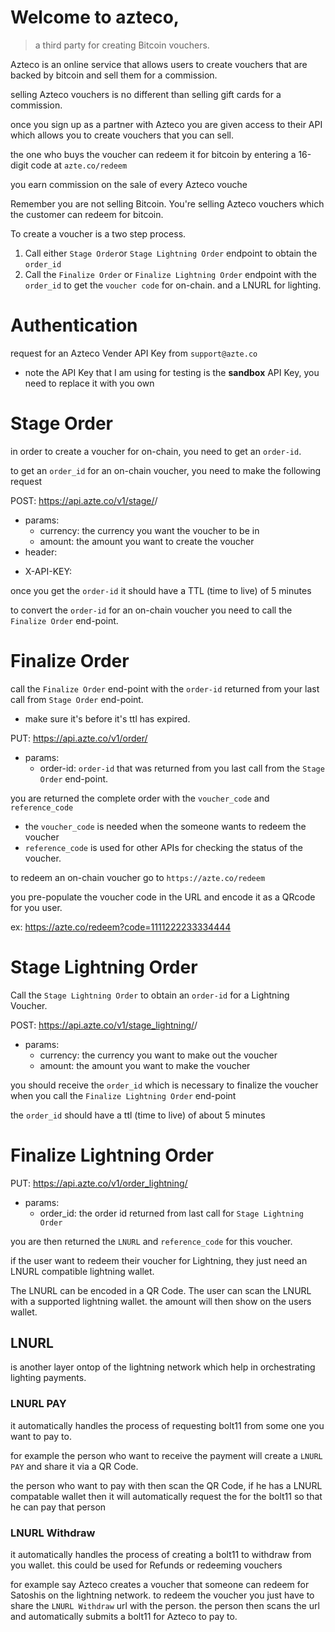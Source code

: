 # Welcome to azteco, 

> a third party for creating Bitcoin vouchers.

Azteco is an online service that allows users to create vouchers that are backed by bitcoin and 
sell them for a commission.

selling Azteco vouchers is no different than selling gift cards for a commission.

once you sign up as a partner with Azteco you are given access to their API which allows you to create vouchers that you can
sell.

the one who buys the voucher can redeem it for bitcoin by entering a 16-digit code at `azte.co/redeem` 

you earn commission on the sale of every Azteco vouche

Remember you are not selling Bitcoin.  You're selling Azteco vouchers which the customer can redeem for bitcoin.

To create a voucher is a two step process. 

1. Call either `Stage Order`or `Stage Lightning Order` endpoint to obtain the `order_id`
2. Call the `Finalize Order` or `Finalize Lightning Order` endpoint with the `order_id` to get the `voucher code` for on-chain.
   and a LNURL for lighting.
   
   
# Authentication #

request for an Azteco Vender API Key from `support@azte.co`

- note the API Key that I am using for testing is the **sandbox** API Key, you need to replace it with you own 



# Stage Order #

in order to create a voucher for on-chain, you need to get an `order-id`.

to get an `order_id` for an on-chain voucher, you need to make the following request

POST: https://api.azte.co/v1/stage/<currency>/<amount>
- params:
  * currency: the currency you want the voucher to be in
  * amount: the amount you want to create the voucher
 - header:
  * X-API-KEY: <Azteco-API-Key>
  
once you get the `order-id` it should have a TTL (time to live) of 5 minutes

to convert the `order-id` for an on-chain voucher you need to call the `Finalize Order` end-point.

# Finalize Order #

call the `Finalize Order` end-point with the `order-id` returned from your last call from `Stage Order` end-point.
- make sure it's before it's ttl has expired.

PUT:  https://api.azte.co/v1/order/<order-id>
- params:
  * order-id: `order-id` that was returned from you last call from the `Stage Order` end-point.
  
you are returned the complete order with the `voucher_code` and `reference_code`
- the `voucher_code` is needed when the someone wants to redeem the voucher
- `reference_code` is used for other APIs for checking the status of the voucher.

to redeem an on-chain voucher go to `https://azte.co/redeem`

you pre-populate the voucher code in the URL and encode it as a QRcode for you user.

ex: https://azte.co/redeem?code=1111222233334444


# Stage Lightning Order #

Call the `Stage Lightning Order` to obtain an `order-id` for a Lightning Voucher.


POST: https://api.azte.co/v1/stage_lightning/<currency>/<amount>
- params:
  * currency:  the currency you want to make out the voucher
  * amount: the amount you want to make the voucher 
  
you should receive the `order_id` which is necessary to finalize the voucher when you call the `Finalize Lightning Order` end-point

the `order_id` should have a ttl (time to live) of about 5 minutes


# Finalize Lightning Order #

PUT: https://api.azte.co/v1/order_lightning/<order-id>
- params:
  * order_id: the order id returned from last call for `Stage Lightning Order` 
  
you are then returned the `LNURL` and `reference_code` for this voucher.

if the user want to redeem their voucher for Lightning, they just need an
LNURL compatible  lightning wallet.

The LNURL can be encoded in a QR Code.  The user can scan the LNURL with a supported lightning wallet.
the amount will then show on the users wallet.

## LNURL ##

is another layer ontop of the lightning network which help in orchestrating lighting payments.

### LNURL PAY ###

it automatically handles the process of requesting bolt11 from some one you want to pay to.

for example the person who want to receive the payment will create a `LNURL PAY` and share it via a QR Code.

the person who want to pay with then scan the QR Code,  if he has a LNURL compatable wallet then it will automatically request the for the bolt11 so that he can pay that person

### LNURL Withdraw ###

it automatically handles the process of creating a bolt11 to withdraw from you wallet.
this could be used for Refunds or redeeming vouchers

for example say Azteco creates a voucher that someone can redeem for Satoshis on the lightning network.
to redeem the voucher you just have to share the `LNURL Withdraw` url with the person.
the person then scans the url and automatically submits a bolt11 for Azteco to pay to.



